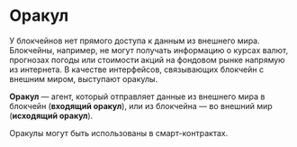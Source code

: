 # Оракул

У блокчейнов нет прямого доступа к данным из внешнего мира. Блокчейны, например, не могут получать информацию о курсах валют, прогнозах погоды или стоимости акций на фондовом рынке напрямую из интернета. В качестве интерфейсов, связывающих блокчейн с внешним миром, выступают оракулы.

**Оракул** — агент, который отправляет данные из внешнего мира в блокчейн (**входящий оракул**), или из блокчейна — во внешний мир (**исходящий оракул**).

Оракулы могут быть использованы в смарт-контрактах.

